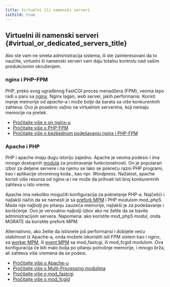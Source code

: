 ```yaml
---
title: Virtuelni ili namenski serveri
isChild: true
---
```


## Virtuelni ili namenski serveri {#virtual_or_dedicated_servers_title}

Ako ste vam ne smeta administracija sistema, ili ste zainteresovani da to naučite, virtuelni ili namenski serveri vam daju totalnu kontrolu nad vašim produkcionim okruženjem.

### nginx i PHP-FPM

PHP, preko svog ugrađenog FastCGI proces menadžera (FPM), veoma lepo radi u paru sa [nginx](http://nginx.org). Nginx lagan, _web_ server, jakih performansi. Koristi manje memorije od _apache_-a i može bolje da barata sa više konkurentnih zahteva. Ovo je posebno važno na virtuelnim serverima, koji nemaju memorije na pretek.

* [Pročitajte više o on nginx-u](http://nginx.org)
* [Pročitajte više o PHP-FPM](http://php.net/manual/en/install.fpm.php)
* [Pročitajte više o bezbednom podešavanju nginx i PHP-FPM](https://nealpoole.com/blog/2011/04/setting-up-php-fastcgi-and-nginx-dont-trust-the-tutorials-check-your-configuration/)

### Apache i PHP

PHP i apache imaju dugu istoriju zajedno. Apache je veoma podesiv i ima mnogo dostupnih [modula](http://httpd.apache.org/docs/2.4/mod/) za proširavanje funkcionalnosti. On je popularan izbor za deljene servere i na njemu se lako se pokreću razni PHP programi, kao i aplikacije otvorenog koda., kao npr. _Wordpress_. Nažalost, apache koristi više resursa od nginx-a i ne može da prihvati isti broj konkurentnih zahteva u isto vreme.

Apache ima nekoliko mogućih konfiguracija za pokretanje PHP-a. Najčešći i najlakši način da se namesti je sa [prefork MPM](http://httpd.apache.org/docs/2.4/mod/prefork.html) i PHP modulom mod_php5. Mada nije najbolji po pitanju zauzeća memorije, najlakši je za podešavanje i korišćenje. Ovo je verovatno najbolji izbor ako ne želite da se bavite administracijom servera. Napomena: ako koristite mod_php5 modul, onda MORATE da koristite prefork MPM.

Alternativno, ako želite da istisnete još performansi i dobijete veću stabilnost iz Apache-a, onda možete iskoristiti isti FPM sistem kao i nginx, sa [worker MPM](http://httpd.apache.org/docs/2.4/mod/worker.html), ili [event MPM](http://httpd.apache.org/docs/2.4/mod/event.html) sa mod_fastcgi, ili mod_fcgid modulom. Ova konfiguracija će biti malo bolja po pitanju potrošnje memorije, i mnogo brža, ali zahteva više vremena da se podesi.

* [Pročitajte više o Apache-u](http://httpd.apache.org/)
* [Pročitajte više o Multi-Processing modulima](http://httpd.apache.org/docs/2.4/mod/mpm_common.html)
* [Pročitajte više o mod_fastcgi](http://www.fastcgi.com/mod_fastcgi/docs/mod_fastcgi.html)
* [Pročitajte više o mod_fcgid](http://httpd.apache.org/mod_fcgid/)

